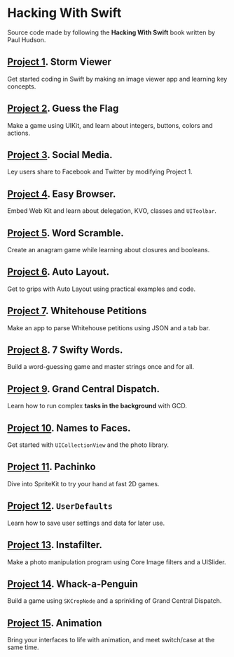 
# Hacking With Swift

Source code made by following the **Hacking With Swift** book written by Paul Hudson.


## [Project 1](Project01). Storm Viewer

Get started coding in Swift by making an image viewer app and learning key concepts.

## [Project 2](Project02). Guess the Flag

Make a game using UIKit, and learn about integers, buttons, colors and actions.

## [Project 3](Project03). Social Media.

Ley users share to Facebook and Twitter by modifying Project 1.

## [Project 4](Project04). Easy Browser.

Embed Web Kit and learn about delegation, KVO, classes and `UIToolbar`.

## [Project 5](Project05). Word Scramble.

Create an anagram game while learning about closures and booleans.

## [Project 6](Project06). Auto Layout.

Get to grips with Auto Layout using practical examples and code.

## [Project 7](Project07). Whitehouse Petitions

Make an app to parse Whitehouse petitions using JSON and a tab bar.

## [Project 8](Project08). 7 Swifty Words.

Build a word-guessing game and master strings once and for all.

## [Project 9](Project09). Grand Central Dispatch.

Learn how to run complex **tasks in the background** with GCD.

## [Project 10](Project10). Names to Faces.

Get started with `UICollectionView` and the photo library.

## [Project 11](Project11). Pachinko

Dive into SpriteKit to try your hand at fast 2D games.

## [Project 12](Project12). `UserDefaults`

Learn how to save user settings and data for later use.

## [Project 13](Project13). Instafilter.

Make a photo manipulation program using Core Image filters and a UISlider.

## [Project 14](Project14). Whack-a-Penguin

Build a game using `SKCropNode` and a sprinkling of Grand Central Dispatch.

## [Project 15](Project15). Animation

Bring your interfaces to life with animation, and meet switch/case at the same time.

